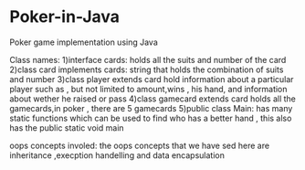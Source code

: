# Poker-in-Java
Poker game implementation using Java

Class names:
1)interface cards:
holds all the suits and number of the card
2)class card implements cards:
string that holds the combination of suits and number
3)class player extends card
hold information about a particular player such as , but not limited to amount,wins , his hand, and information about wether he raised or pass
4)class gamecard extends card
holds all the gamecards,in poker , there are 5 gamecards
5)public class Main:
has many static functions which can be used to find who has a better hand , this also has the public static void main

oops concepts involed:
the oops concepts that we have sed here are inheritance ,execption handelling and data encapsulation




